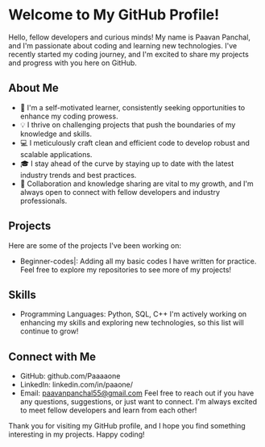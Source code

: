# Welcome to My GitHub Profile!

Hello, fellow developers and curious minds! My name is Paavan Panchal, and I'm passionate about coding and learning new technologies. I've recently started my coding journey, and I'm excited to share my projects and progress with you here on GitHub.

## About Me

- 🌱 I'm a self-motivated learner, consistently seeking opportunities to enhance my coding prowess.
- 💡 I thrive on challenging projects that push the boundaries of my knowledge and skills.
- 💻 I meticulously craft clean and efficient code to develop robust and scalable applications.
- 🎓 I stay ahead of the curve by staying up to date with the latest industry trends and best practices.
- 💬 Collaboration and knowledge sharing are vital to my growth, and I'm always open to connect with fellow developers and industry professionals. 

## Projects

Here are some of the projects I've been working on:

- Beginner-codes|: Adding all my basic codes I have written for practice.
Feel free to explore my repositories to see more of my projects!

## Skills

- Programming Languages: Python, SQL, C++
I'm actively working on enhancing my skills and exploring new technologies, so this list will continue to grow!

## Connect with Me

- GitHub: github.com/Paaaaone
- LinkedIn: linkedin.com/in/paaone/
- Email: paavanpanchal55@gmail.com
Feel free to reach out if you have any questions, suggestions, or just want to connect. I'm always excited to meet fellow developers and learn from each other!

Thank you for visiting my GitHub profile, and I hope you find something interesting in my projects. Happy coding!
